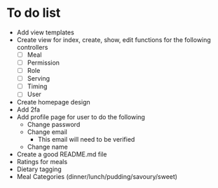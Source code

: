# To do list

- Add view templates
- Create view for index, create, show, edit functions for the following controllers
  - [ ] Meal
  - [ ] Permission
  - [ ] Role
  - [ ] Serving
  - [ ] Timing
  - [ ] User
- Create homepage design
- Add 2fa
- Add profile page for user to do the following
  - Change password
  - Change email
    - This email will need to be verified
  - Change name
- Create a good README.md file
- Ratings for meals
- Dietary tagging
- Meal Categories (dinner/lunch/pudding/savoury/sweet)